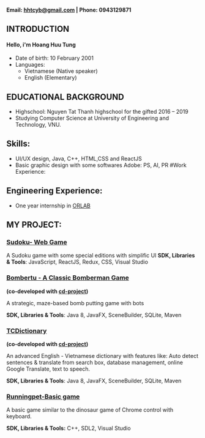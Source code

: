 
#### Email: hhtcyb@gmail.com | Phone: 0943129871

## **INTRODUCTION**
#### Hello, i'm Hoang Huu Tung
- Date of birth: 10 February 2001
- Languages:
  - Vietnamese (Native speaker)
  - English (Elementary)

## EDUCATIONAL BACKGROUND
- Highschool: Nguyen Tat Thanh highschool for the gifted
2016 – 2019
- Studying Computer Science at University of Engineering and Technology, VNU.

## Skills:
- UI/UX design, Java, C++, HTML,CSS and ReactJS
- Basic graphic design with some softwares Adobe: PS, AI, PR
#Work Experience:

## Engineering Experience:
- One year internship in [ORLAB](http://orlab.com.vn)

## MY PROJECT:
### [Sudoku- Web Game](https://gitlab.com/hoatuno/sudorku)
A Sudoku game with some special editions with simplific UI 
**SDK, Libraries & Tools**: JavaScript, ReactJS, Redux, CSS, Visual Studio

### [Bombertu - A Classic Bomberman Game](https://github.com/cd-project/bomvertu)
**(co-developed with [cd-project](https://github.com/cd-project))**

A strategic, maze-based bomb putting game with bots

**SDK, Libraries & Tools**: Java 8, JavaFX, SceneBuilder, SQLite, Maven
### [TCDictionary](https://github.com/hoatuno/TCDictionary)
**(co-developed with [cd-project](https://github.com/cd-project))**

An advanced English - Vietnamese dictionary with features like: Auto detect sentences & translate from search box, database management, online Google Translate, text to speech.

**SDK, Libraries & Tools**: Java 8, JavaFX, SceneBuilder, SQLite, Maven

### [Runningpet-Basic game](https://github.com/hoatuno/runningpet)
A basic game similar to the dinosaur game of Chrome control with keyboard.

**SDK, Libraries & Tools:** C++, SDL2, Visual Studio


